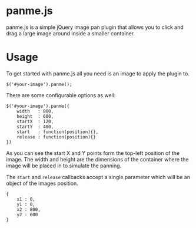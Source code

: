 # panme.js

panme.js is a simple jQuery image pan plugin that allows you to click and drag a large image around inside a smaller container.

# Usage

To get started with panme.js all you need is an image to apply the plugin to.

    $('#your-image').panme();


There are some configurable options as well:

    $('#your-image').panme({
        width	: 800,
        height	: 600,
        startX	: 120,
        startY	: 400,
        start	: function(position){},
        release	: function(position){}
    })

As you can see the start X and Y points form the top-left position of the image.
The width and height are the dimensions of the container where the image will be placed in to simulate the panning.

The `start` and `release` callbacks accept a single parameter which will be an object of the images position.

    {
        x1 : 0,
        y1 : 0,
        x2 : 800,
        y2 : 600
    }
